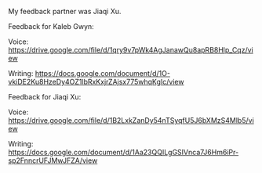 My feedback partner was Jiaqi Xu.

Feedback for Kaleb Gwyn:

Voice: https://drive.google.com/file/d/1qry9v7pWk4AgJanawQu8apRB8Hlp_Cqz/view

Writing: https://docs.google.com/document/d/1O-vkiDE2Ku8HzeDy4OZ1lbRxKxjrZAjsx775whqKgIc/view

Feedback for Jiaqi Xu:

Voice: https://drive.google.com/file/d/1B2LxkZanDy54nTSyqfU5J6bXMzS4Mlb5/view

Writing: https://docs.google.com/document/d/1Aa23QQILgGSIVnca7J6Hm6iPr-sp2FnncrUFJMwJFZA/view
